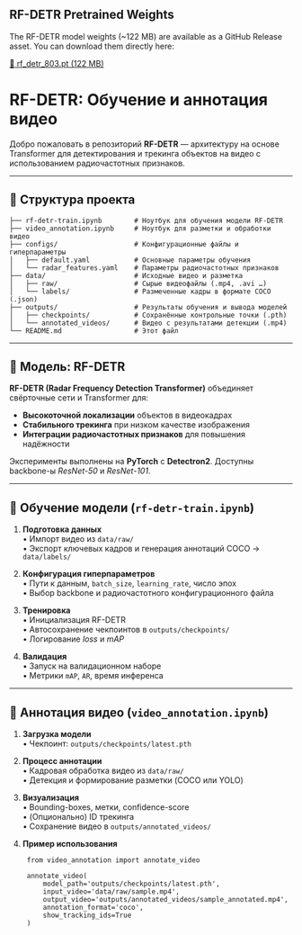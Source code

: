 ## RF-DETR Pretrained Weights

The RF-DETR model weights (~122 MB) are available as a GitHub Release asset. You can download them directly here:

[🔗 rf_detr_803.pt (122 MB)](https://github.com/vkalinovski/-Basketball_foul_detection/releases/download/RF-DETR_WEIGHTS/rf_detr_803.pt)

# RF-DETR: Обучение и аннотация видео

Добро пожаловать в репозиторий **RF-DETR** — архитектуру на основе Transformer для детектирования и трекинга объектов на видео c использованием радиочастотных признаков.

---

## 📂 Структура проекта

    ├── rf-detr-train.ipynb        # Ноутбук для обучения модели RF-DETR
    ├── video_annotation.ipynb     # Ноутбук для разметки и обработки видео
    ├── configs/                   # Конфигурационные файлы и гиперпараметры
    │   ├── default.yaml           # Основные параметры обучения
    │   └── radar_features.yaml    # Параметры радиочастотных признаков
    ├── data/                      # Исходные видео и разметка
    │   ├── raw/                   # Сырые видеофайлы (.mp4, .avi …)
    │   └── labels/                # Размеченные кадры в формате COCO (.json)
    ├── outputs/                   # Результаты обучения и вывода моделей
    │   ├── checkpoints/           # Сохранённые контрольные точки (.pth)
    │   └── annotated_videos/      # Видео с результатами детекции (.mp4)
    └── README.md                  # Этот файл

---

## 🧠 Модель: RF-DETR

**RF-DETR (Radar Frequency Detection Transformer)** объединяет свёрточные сети и Transformer для:

- **Высокоточной локализации** объектов в видеокадрах  
- **Стабильного трекинга** при низком качестве изображения  
- **Интеграции радиочастотных признаков** для повышения надёжности  

Эксперименты выполнены на **PyTorch** с **Detectron2**. Доступны backbone-ы *ResNet-50* и *ResNet-101*.

---

## 🚀 Обучение модели (`rf-detr-train.ipynb`)

1. **Подготовка данных**  
   • Импорт видео из `data/raw/`  
   • Экспорт ключевых кадров и генерация аннотаций COCO → `data/labels/`  

2. **Конфигурация гиперпараметров**  
   • Пути к данным, `batch_size`, `learning_rate`, число эпох  
   • Выбор backbone и радиочастотного конфигурационного файла  

3. **Тренировка**  
   • Инициализация RF-DETR  
   • Автосохранение чекпоинтов в `outputs/checkpoints/`  
   • Логирование *loss* и *mAP*  

4. **Валидация**  
   • Запуск на валидационном наборе  
   • Метрики `mAP`, `AR`, время инференса  

---

## 🎥 Аннотация видео (`video_annotation.ipynb`)

1. **Загрузка модели**  
   • Чекпоинт: `outputs/checkpoints/latest.pth`  

2. **Процесс аннотации**  
   • Кадровая обработка видео из `data/raw/`  
   • Детекция и формирование разметки (COCO или YOLO)  

3. **Визуализация**  
   • Bounding-boxes, метки, confidence-score  
   • (Опционально) ID трекинга  
   • Сохранение видео в `outputs/annotated_videos/`  

4. **Пример использования**  

        from video_annotation import annotate_video

        annotate_video(
            model_path='outputs/checkpoints/latest.pth',
            input_video='data/raw/sample.mp4',
            output_video='outputs/annotated_videos/sample_annotated.mp4',
            annotation_format='coco',
            show_tracking_ids=True
        )
